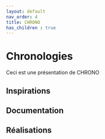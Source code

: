 ```yaml
---
layout: default
nav_order: 4
title: CHRONO
has_children : true
---
```


# Chronologies

Ceci est une présentation de CHRONO

## Inspirations

## Documentation

## Réalisations


